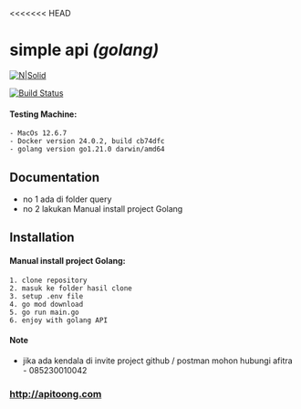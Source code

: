 <<<<<<< HEAD

# simple api  _(golang)_

[![N|Solid](https://cldup.com/dTxpPi9lDf.thumb.png)](https://nodesource.com/products/nsolid)

[![Build Status](https://travis-ci.org/joemccann/dillinger.svg?branch=master)](https://travis-ci.org/joemccann/dillinger)

#### Testing Machine:

    - MacOs 12.6.7
    - Docker version 24.0.2, build cb74dfc
    - golang version go1.21.0 darwin/amd64


## Documentation
- no 1 ada di folder query
- no 2 lakukan Manual install project Golang 


## Installation

#### Manual install project Golang:

    1. clone repository   
    2. masuk ke folder hasil clone
    3. setup .env file
    4. go mod download
    5. go run main.go
    6. enjoy with golang API 







#### Note

- jika ada kendala di invite project github / postman mohon hubungi afitra - 085230010042

### http://apitoong.com
 
 
 
 
